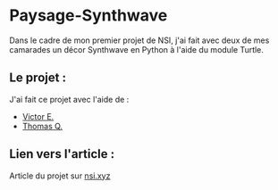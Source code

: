 # Paysage-Synthwave

Dans le cadre de mon premier projet de NSI, j'ai fait avec deux de mes camarades un décor Synthwave en Python à l'aide du module Turtle.

## Le projet :

J'ai fait ce projet avec l'aide de :

* [Victor E.](https://nsi42.net/089/)
* [Thomas Q.](https://nsi42.net/102/)

## Lien vers l'article :

Article du projet sur [nsi.xyz](https://nsi.xyz/?p=7611)
